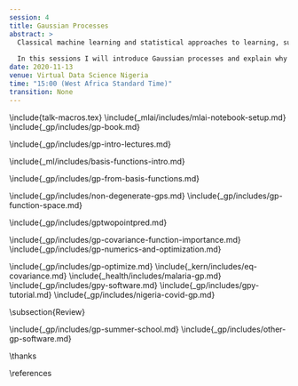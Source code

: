 ```yaml
---
session: 4
title: Gaussian Processes
abstract: >
  Classical machine learning and statistical approaches to learning, such as neural networks and linear regression, assume a parametric form for functions. Gaussian process models are an alternative approach that assumes a probabilistic prior over functions. This brings benefits, in that uncertainty of function estimation is sustained throughout inference, and some challenges: algorithms for fitting Gaussian processes tend to be more complex than parametric models. 
  
  In this sessions I will introduce Gaussian processes and explain why sustaining uncertainty is important. 
date: 2020-11-13
venue: Virtual Data Science Nigeria
time: "15:00 (West Africa Standard Time)"
transition: None
---
```


\include{talk-macros.tex}
\include{_mlai/includes/mlai-notebook-setup.md}
\include{_gp/includes/gp-book.md}
<!--include{_gp/includes/what-is-a-gp.md}-->
\include{_gp/includes/gp-intro-lectures.md}

\include{_ml/includes/basis-functions-intro.md}

\include{_gp/includes/gp-from-basis-functions.md}

\include{_gp/includes/non-degenerate-gps.md}
\include{_gp/includes/gp-function-space.md}

\include{_gp/includes/gptwopointpred.md}

\include{_gp/includes/gp-covariance-function-importance.md}
\include{_gp/includes/gp-numerics-and-optimization.md}

\include{_gp/includes/gp-optimize.md}
\include{_kern/includes/eq-covariance.md}
\include{_health/includes/malaria-gp.md}
\include{_gp/includes/gpy-software.md}
\include{_gp/includes/gpy-tutorial.md}
\include{_gp/includes/nigeria-covid-gp.md}


\subsection{Review}

\include{_gp/includes/gp-summer-school.md}
\include{_gp/includes/other-gp-software.md}


\thanks

\references



